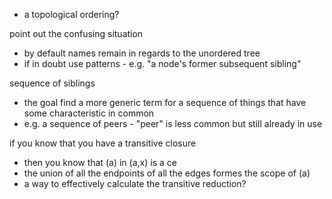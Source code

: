 
- a topological ordering?

point out the confusing situation
- by default names remain in regards to the unordered tree
- if in doubt use patterns - e.g. "a node's former subsequent sibling"

sequence of siblings
- the goal find a more generic term for a sequence
  of things that have some characteristic in common
- e.g. a sequence of peers - "peer" is less common but still already in use

if you know that you have a transitive closure
- then you know that (a) in (a,x) is a ce
- the union of all the endpoints of all the edges formes the scope of (a)
- a way to effectively calculate the transitive reduction?
